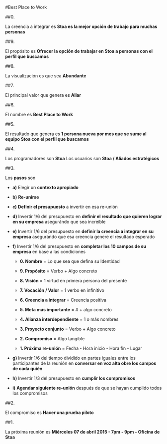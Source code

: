 #Best Place to Work

##0. 

La creencia a integrar es **Stoa es la mejor opción de trabajo para muchas personas**

##9. 

El propósito es **Ofrecer la opción de trabajar en Stoa a personas con el perfil que buscamos**
  
##8. 

La visualización es que sea **Abundante**
  
##7. 

El principal valor que genera es **Aliar**

##6. 

El nombre es **Best Place to Work**
  
##5. 

El resultado que genera es **1 persona nueva por mes que se sume al equipo Stoa con el perfil que buscamos**
  
##4. 

Los programadores son **Stoa**
Los usuarios son **Stoa / Aliados estratégicos**

##3. 

Los **pasos** son	

- **a)** Elegir un **contexto apropiado**

- **b)** **Re-unirse**

- **c)** **Definir el presupuesto** a invertir en esa re-unión

- **d)** Invertir 1/6 del presupuesto en **definir el resultado que quieren lograr en su empresa** asegurándo que sea increíble

- **e)** Invertir 1/6 del presupuesto en **definir la creencia a integrar en su empresa** asegurándo que esa creencia genere el resultado esperado
  
- **f)** Invertir 1/6 del presupuesto en **completar los 10 campos de su empresa** en base a las condiciones

  - **0. Nombre** = Lo que sea que defina su Identidad

  - **9. Propósito** = Verbo + Algo concreto
  
  - **8. Visión** = 1 virtud en primera persona del presente

  - **7. Vocación / Valor** = 1 verbo en infinitivo
  
  - **6. Creencia a integrar** = Creencia positiva
  
  - **5. Meta más importante** = # + algo concreto
  
  - **4. Alianza interdependiente** = 1 o más nombres
  
  - **3. Proyecto conjunto** = Verbo + Algo concreto
  
  - **2. Compromiso** = Algo tangible
  
  - **1. Próxima re-unión** = Fecha - Hora inicio - Hora fin - Lugar

- **g)** Invertir 1/6 del tiempo dividido en partes iguales entre los participantes de la reunión en **conversar en voz alta obre los campos de cada quién**

- **h)** Invertir 1/3 del presupuesto en **cumplir los compromisos**

- **i)** **Agendar siguiente re-unión** después de que se hayan cumplido todos los compromisos

##2. 

El compromiso es **Hacer una prueba piloto**

##1.

La próxima reunión es **Miércoles 07 de abril 2015 - 7pm - 9pm - Oficina de Stoa**
